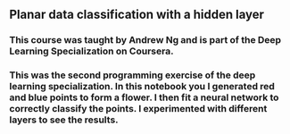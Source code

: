 ## Planar data classification with a hidden layer

### This course was taught by Andrew Ng and is part of the Deep Learning Specialization on Coursera.

### This was the second programming exercise of the deep learning specialization. In this notebook you I generated red and blue points to form a flower. I then fit a neural network to correctly classify the points. I experimented with different layers to see the results.